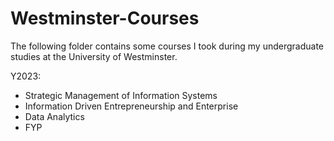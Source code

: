 # Westminster-Courses

The following folder contains some courses I took during my undergraduate studies at the University of Westminster.

Y2023:
- Strategic Management of Information Systems
- Information Driven Entrepreneurship and Enterprise
- Data Analytics
- FYP
